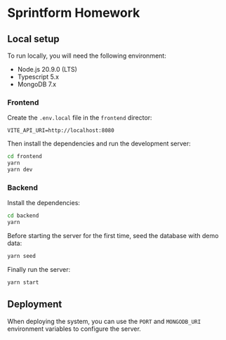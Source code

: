 # Sprintform Homework

## Local setup

To run locally, you will need the following environment:
- Node.js 20.9.0 (LTS)
- Typescript 5.x
- MongoDB 7.x

### Frontend

Create the `.env.local` file in the `frontend` director:
```dotenv
VITE_API_URI=http://localhost:8080
```

Then install the dependencies and run the development server:
```bash
cd frontend
yarn
yarn dev
```

### Backend

Install the dependencies:
```bash
cd backend
yarn
```

Before starting the server for the first time, seed the database with demo data:
```bash
yarn seed
```

Finally run the server:
```bash
yarn start
```

## Deployment

When deploying the system, you can use the `PORT` and `MONGODB_URI` environment variables to configure the server.